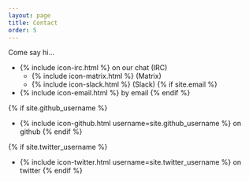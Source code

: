```yaml
---
layout: page
title: Contact
order: 5
---
```


Come say hi...

- {% include icon-irc.html %} on our chat (IRC)
  - {% include icon-matrix.html %}  (Matrix)
  - {% include icon-slack.html %} (Slack)
{% if site.email %}
- {% include icon-email.html %} by email
{% endif %}

{% if site.github_username %}
- {% include icon-github.html username=site.github_username %} on github
{% endif %}

{% if site.twitter_username %}
- {% include icon-twitter.html username=site.twitter_username %} on twitter
{% endif %}